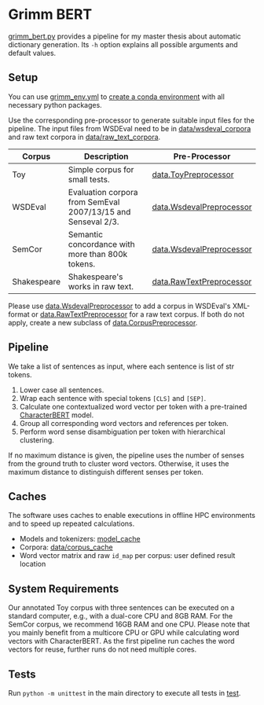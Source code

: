 # Grimm BERT

[grimm_bert.py](/grimm_bert.py) provides a pipeline for my master thesis about automatic dictionary generation. Its `-h`
option explains all possible arguments and default values.

## Setup

You can use [grimm_env.yml](/grimm_env.yml)
to [create a conda environment](https://docs.conda.io/projects/conda/en/latest/user-guide/tasks/manage-environments.html#creating-an-environment-from-an-environment-yml-file)
with all necessary python packages.

Use the corresponding pre-processor to generate suitable input files for the pipeline.
The input files from WSDEval need to be in [data/wsdeval_corpora](/data/wsdeval_corpora) and raw text corpora
in [data/raw_text_corpora](/data/raw_text_corpora).

| Corpus      | Description                                                  | Pre-Processor                                              |
|-------------|--------------------------------------------------------------|------------------------------------------------------------|
| Toy         | Simple corpus for small tests.                               | [data.ToyPreprocessor](/data/toy_preprocessor.py)          |
| WSDEval     | Evaluation corpora from SemEval 2007/13/15 and Senseval 2/3. | [data.WsdevalPreprocessor](/data/wsdeval_preprocessor.py)  |
| SemCor      | Semantic concordance with more than 800k tokens.             | [data.WsdevalPreprocessor](/data/wsdeval_preprocessor.py)  |
| Shakespeare | Shakespeare's works in raw text.                             | [data.RawTextPreprocessor](/data/raw_text_preprocessor.py) |

Please use [data.WsdevalPreprocessor](/data/wsdeval_preprocessor.py) to add a corpus in WSDEval's XML-format
or [data.RawTextPreprocessor](/data/raw_text_preprocessor.py) for a raw text corpus.
If both do not apply, create a new subclass of [data.CorpusPreprocessor](/data/corpus_preprocessor.py).

## Pipeline

We take a list of sentences as input, where each sentence is list of str tokens.

1. Lower case all sentences.
2. Wrap each sentence with special tokens `[CLS]` and `[SEP]`.
3. Calculate one contextualized word vector per token with a
   pre-trained [CharacterBERT](https://github.com/helboukkouri/character-bert) model.
4. Group all corresponding word vectors and references per token.
5. Perform word sense disambiguation per token with hierarchical clustering.

If no maximum distance is given, the pipeline uses the number of senses from the ground truth to cluster word vectors.
Otherwise, it uses the maximum distance to distinguish different senses per token.

## Caches

The software uses caches to enable executions in offline HPC environments and to speed up repeated calculations.

- Models and tokenizers: [model_cache](/model_cache)
- Corpora: [data/corpus_cache](/data/corpus_cache)
- Word vector matrix and raw `id_map` per corpus: user defined result location

## System Requirements

Our annotated Toy corpus with three sentences can be executed on a standard computer, e.g., with a dual-core CPU and 8GB
RAM. For the SemCor corpus, we recommend 16GB RAM and one CPU. Please note that you mainly benefit from a multicore CPU
or GPU while calculating word vectors with CharacterBERT. As the first pipeline run caches the word vectors for reuse,
further runs do not need multiple cores.

## Tests

Run `python -m unittest` in the main directory to execute all tests in [test](/test).
